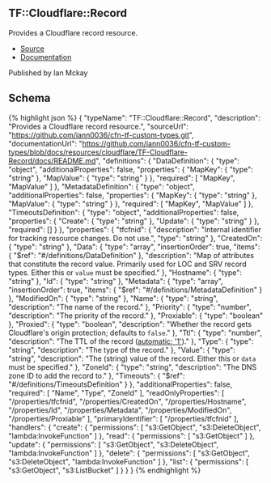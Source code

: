 
## TF::Cloudflare::Record

Provides a Cloudflare record resource.

- [Source](https:&#x2F;&#x2F;github.com&#x2F;iann0036&#x2F;cfn-tf-custom-types.git) 
- [Documentation]()

Published by Ian Mckay

## Schema
{% highlight json %}
{
    "typeName": "TF::Cloudflare::Record",
    "description": "Provides a Cloudflare record resource.",
    "sourceUrl": "https://github.com/iann0036/cfn-tf-custom-types.git",
    "documentationUrl": "https://github.com/iann0036/cfn-tf-custom-types/blob/docs/resources/cloudflare/TF-Cloudflare-Record/docs/README.md",
    "definitions": {
        "DataDefinition": {
            "type": "object",
            "additionalProperties": false,
            "properties": {
                "MapKey": {
                    "type": "string"
                },
                "MapValue": {
                    "type": "string"
                }
            },
            "required": [
                "MapKey",
                "MapValue"
            ]
        },
        "MetadataDefinition": {
            "type": "object",
            "additionalProperties": false,
            "properties": {
                "MapKey": {
                    "type": "string"
                },
                "MapValue": {
                    "type": "string"
                }
            },
            "required": [
                "MapKey",
                "MapValue"
            ]
        },
        "TimeoutsDefinition": {
            "type": "object",
            "additionalProperties": false,
            "properties": {
                "Create": {
                    "type": "string"
                },
                "Update": {
                    "type": "string"
                }
            },
            "required": []
        }
    },
    "properties": {
        "tfcfnid": {
            "description": "Internal identifier for tracking resource changes. Do not use.",
            "type": "string"
        },
        "CreatedOn": {
            "type": "string"
        },
        "Data": {
            "type": "array",
            "insertionOrder": true,
            "items": {
                "$ref": "#/definitions/DataDefinition"
            },
            "description": "Map of attributes that constitute the record value. Primarily used for LOC and SRV record types. Either this or `value` must be specified."
        },
        "Hostname": {
            "type": "string"
        },
        "Id": {
            "type": "string"
        },
        "Metadata": {
            "type": "array",
            "insertionOrder": true,
            "items": {
                "$ref": "#/definitions/MetadataDefinition"
            }
        },
        "ModifiedOn": {
            "type": "string"
        },
        "Name": {
            "type": "string",
            "description": "The name of the record."
        },
        "Priority": {
            "type": "number",
            "description": "The priority of the record."
        },
        "Proxiable": {
            "type": "boolean"
        },
        "Proxied": {
            "type": "boolean",
            "description": "Whether the record gets Cloudflare's origin protection; defaults to `false`."
        },
        "Ttl": {
            "type": "number",
            "description": "The TTL of the record ([automatic: '1'](https://api.cloudflare.com/#dns-records-for-a-zone-create-dns-record))."
        },
        "Type": {
            "type": "string",
            "description": "The type of the record."
        },
        "Value": {
            "type": "string",
            "description": "The (string) value of the record. Either this or `data` must be specified."
        },
        "ZoneId": {
            "type": "string",
            "description": "The DNS zone ID to add the record to."
        },
        "Timeouts": {
            "$ref": "#/definitions/TimeoutsDefinition"
        }
    },
    "additionalProperties": false,
    "required": [
        "Name",
        "Type",
        "ZoneId"
    ],
    "readOnlyProperties": [
        "/properties/tfcfnid",
        "/properties/CreatedOn",
        "/properties/Hostname",
        "/properties/Id",
        "/properties/Metadata",
        "/properties/ModifiedOn",
        "/properties/Proxiable"
    ],
    "primaryIdentifier": [
        "/properties/tfcfnid"
    ],
    "handlers": {
        "create": {
            "permissions": [
                "s3:GetObject",
                "s3:DeleteObject",
                "lambda:InvokeFunction"
            ]
        },
        "read": {
            "permissions": [
                "s3:GetObject"
            ]
        },
        "update": {
            "permissions": [
                "s3:GetObject",
                "s3:DeleteObject",
                "lambda:InvokeFunction"
            ]
        },
        "delete": {
            "permissions": [
                "s3:GetObject",
                "s3:DeleteObject",
                "lambda:InvokeFunction"
            ]
        },
        "list": {
            "permissions": [
                "s3:GetObject",
                "s3:ListBucket"
            ]
        }
    }
}
{% endhighlight %}
